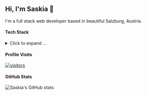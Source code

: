 ## Hi, I'm Saskia 👋

I'm a full stack web developer based in beautiful Salzburg, Austria.

#### Tech Stack
<details>
<summary>Click to expand ...</summary>

<h4>Languages</h4>
<img src="https://img.shields.io/badge/-PHP-8892BF?style=for-the-badge&labelColor=black&logo=php&logoColor=8892BF" alt="PHP Badge"/>
<img src="https://img.shields.io/badge/-JavaScript-F7DF1E?style=for-the-badge&labelColor=black&logo=javascript&logoColor=F7DF1E" alt="JavaScript Badge" />

<h4>Frameworks</h4>
<img src="https://img.shields.io/badge/-Symfony-000000?style=for-the-badge&labelColor=black&logo=symfony&logoColor=FFFFFF" alt="Symfony Badge" />
<img src="https://img.shields.io/badge/-React-61DBFB?style=for-the-badge&labelColor=black&logo=react&logoColor=61DBFB" alt="React Badge" />
<img src="https://img.shields.io/badge/-Angular-DD0031?style=for-the-badge&labelColor=black&logo=angular&logoColor=DD0031" alt="Angular Badge" />
  
<h4>Database</h4>
<img src="https://img.shields.io/badge/-MariaDB-003545?style=for-the-badge&labelColor=black&logo=mariadb&logoColor=003545" alt="MariaDB Badge" />
  
<h4>Dev Ops</h4>
<img src="https://img.shields.io/badge/-Jenkins-D24939?style=for-the-badge&labelColor=black&logo=jenkins&logoColor=D24939" alt="Jenkins Badge" />
<img src="https://img.shields.io/badge/-Docker-2496ED?style=for-the-badge&labelColor=black&logo=docker&logoColor=2496ED" alt="Docker Badge" />
</details>

#### Profile Visits
[![visitors](https://visitor-badge.glitch.me/badge?page_id=saskiaschild.saskiaschild)](#)

#### GitHub Stats
![Saskia's GitHub stats](https://github-readme-stats.vercel.app/api?username=saskiaschild&show_icons=true&theme=radical)
